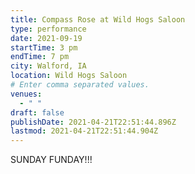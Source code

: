 ```yaml
---
title: Compass Rose at Wild Hogs Saloon
type: performance
date: 2021-09-19
startTime: 3 pm
endTime: 7 pm
city: Walford, IA
location: Wild Hogs Saloon
# Enter comma separated values.
venues:
  - " "
draft: false
publishDate: 2021-04-21T22:51:44.896Z
lastmod: 2021-04-21T22:51:44.904Z
---
```

SUNDAY FUNDAY!!!